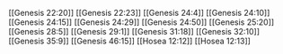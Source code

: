 [[Genesis 22:20]]
[[Genesis 22:23]]
[[Genesis 24:4]]
[[Genesis 24:10]]
[[Genesis 24:15]]
[[Genesis 24:29]]
[[Genesis 24:50]]
[[Genesis 25:20]]
[[Genesis 28:5]]
[[Genesis 29:1]]
[[Genesis 31:18]]
[[Genesis 32:10]]
[[Genesis 35:9]]
[[Genesis 46:15]]
[[Hosea 12:12]]
[[Hosea 12:13]]

